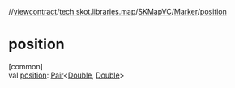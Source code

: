 //[viewcontract](../../../../index.md)/[tech.skot.libraries.map](../../index.md)/[SKMapVC](../index.md)/[Marker](index.md)/[position](position.md)

# position

[common]\
val [position](position.md): [Pair](https://kotlinlang.org/api/latest/jvm/stdlib/kotlin/-pair/index.html)&lt;[Double](https://kotlinlang.org/api/latest/jvm/stdlib/kotlin/-double/index.html), [Double](https://kotlinlang.org/api/latest/jvm/stdlib/kotlin/-double/index.html)&gt;
